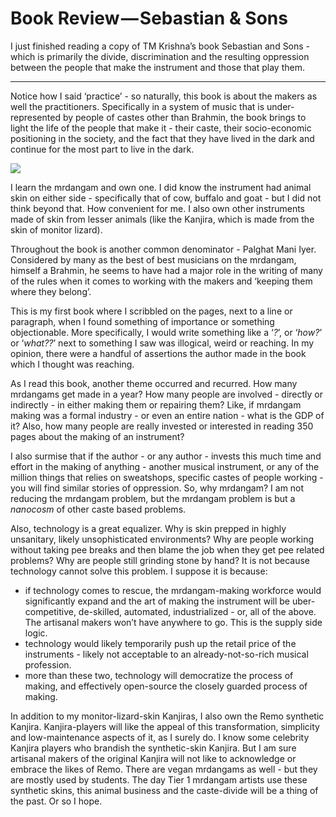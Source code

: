 
Book Review — Sebastian & Sons
===================

I just finished reading a copy of TM Krishna’s book Sebastian and Sons - which is primarily the divide, discrimination and the resulting oppression between the people that make the instrument and those that play them.

* * * * *

Notice how I said ‘practice’ - so naturally, this book is about the makers as well the practitioners. Specifically in a system of music that is under-represented by people  of castes other than Brahmin, the book brings to light the life of the people that make it - their caste, their socio-economic positioning in the society, and the fact that they have lived in the dark and continue for the most part to live in the dark. 

![](https://images-na.ssl-images-amazon.com/images/I/51cSlS7wH%2BL.jpg)

I learn the mrdangam and own one. I did know the instrument had animal skin on either side - specifically that of cow, buffalo and goat - but I did not think beyond that. How convenient for me. I also own other instruments made of skin from lesser animals (like the Kanjira, which is made from the skin of monitor lizard).

Throughout the book is another common denominator - Palghat Mani Iyer. Considered by many as the best of best musicians on the mrdangam, himself a Brahmin, he seems to have had a major role in the writing of many of the rules when it comes to working with the makers and ‘keeping them where they belong’. 

This is my first book where I scribbled on the pages, next to a line or paragraph, when I found something of importance or something objectionable. More specifically, I would write something like a ‘*?*’, or ‘*how?*’ or ‘*what??*’ next to something I saw was illogical, weird or reaching. In my opinion, there were a handful of assertions the author made in the book which I thought was reaching. 

As I read this book, another theme occurred and recurred. How many mrdangams get made in a year? How many people are involved - directly or indirectly - in either making them or repairing them? Like, if mrdangam making was a formal industry - or even an entire nation - what is the GDP of it? Also, how many people are really invested or interested in reading 350 pages about the making of an instrument?

I also surmise that if the author - or any author - invests this much time and effort in the making of anything - another musical instrument, or any of the million things that relies on sweatshops, specific castes of people working - you will find similar stories of oppression. So, why mrdangam? I am not reducing the mrdangam problem, but the mrdangam problem is but a *nanocosm* of other caste based problems.

Also, technology is a great equalizer. Why is skin prepped in highly unsanitary, likely unsophisticated environments? Why are people working without taking pee breaks and then blame the job when they get pee related problems? Why are people still grinding stone by hand? It is not because technology cannot solve this problem. I suppose it is because:

- if technology comes to rescue, the mrdangam-making workforce would significantly expand and the art of making the instrument will be uber-competitive, de-skilled, automated, industrialized - or, all of the above. The artisanal makers won’t have anywhere to go. This is the supply side logic. 
- technology would likely temporarily push up the retail price of the instruments - likely not acceptable to an already-not-so-rich musical profession.
- more than these two, technology will democratize the process of making, and effectively open-source the closely guarded process of making.

In addition to my monitor-lizard-skin Kanjiras, I also own the Remo synthetic Kanjira. Kanjira-players will like the appeal of this transformation, simplicity and low-maintenance aspects of it, as I surely do. I know some celebrity Kanjira players who brandish the synthetic-skin Kanjira. But I am sure artisanal makers of the original Kanjira will not like to acknowledge or embrace the likes of Remo. There are vegan mrdangams as well - but they are mostly used by students. The day Tier 1 mrdangam artists use these synthetic skins, this animal business and the caste-divide will be a thing of the past. Or so I hope.

